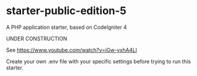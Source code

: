 # starter-public-edition-5
A PHP application starter, based on CodeIgniter 4

UNDER CONSTRUCTION

See https://www.youtube.com/watch?v=iGw-yxhA4LI

Create your own .env file with your specific settings before trying to run this starter.

